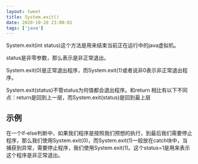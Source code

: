 ```yaml
---
layout: tweet
title: System.exit()
date: 2020-10-28 23:00:01
tags: ['java']
---
```


System.exit(int  status)这个方法是用来结束当前正在运行中的java虚拟机。

status是非零参数，那么表示是非正常退出。

System.exit(0)是正常退出程序，而System.exit(1)或者说非0表示非正常退出程序。

System.exit(status)不管status为何值都会退出程序。和return 相比有以下不同点：return是回到上一层，而System.exit(status)是回到最上层

## 示例

在一个if-else判断中，如果我们程序是按照我们预想的执行，到最后我们需要停止程序，那么我们使用System.exit(0)，而System.exit(1)一般放在catch块中，当捕获到异常，需要停止程序，我们使用System.exit(1)。这个status=1是用来表示这个程序是非正常退出。